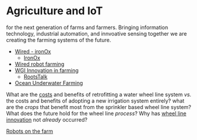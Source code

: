 # Agriculture and IoT
for the next generation of farms and farmers. Bringing information technology, industrial automation, and innvoative sensing together we are creating the farming systems of the future.


* [Wired - ironOx](https://www.wired.com/story/the-hydroponic-robotic-future-of-farming-in-greenhouses-at-iron-ox/)
  * [IronOx](http://ironox.com/)
* [Wired robot farming](https://www.wired.com/video/welcome-to-salinas-the-farming-town-where-robots-reign)
* [WGI Innovation in farming](http://www.wginnovation.com/innovators)
  * [RootsTalk ](http://www.roots-talk.com/)
* [Ocean Underwater Farming](https://www.fastcompany.com/3048234/there-are-secret-underwater-gardens-off-the-coast-of-italy-where-diver-farmers-are-growing-v)

What are the [costs](http://irrigation.wsu.edu/Content/Fact-Sheets/Set-Move-Management.pdf) and benefits of retrofitting a water wheel line system *vs.* the costs and benefits of adopting a new irrigation system entirely?
what are the *crops* that benefit most from the sprinkler based wheel line system?
What does the future hold for the wheel line *process*?
Why has [wheel line innovation](http://alfalfa.ucdavis.edu/+symposium/proceedings/1998/98-221.pdf) not *already* occurred?

[Robots on the farm](https://thescene.com/watch/wired/this-construction-digger-drives-itself)
